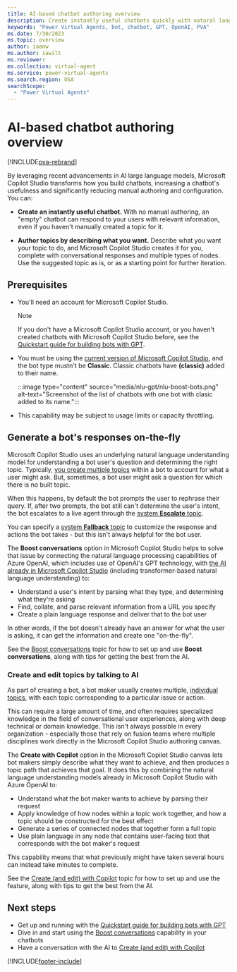 ```yaml
---
title: AI-based chatbot authoring overview
description: Create instantly useful chatbots quickly with natural language understanding-based authoring capabilities in Microsoft Copilot Studio.
keywords: "Power Virtual Agents, bot, chatbot, GPT, OpenAI, PVA"
ms.date: 7/30/2023
ms.topic: overview
author: iaanw
ms.author: iawilt
ms.reviewer: 
ms.collection: virtual-agent
ms.service: power-virtual-agents
ms.search.region: USA
searchScope:
  - "Power Virtual Agents"
---
```

# AI-based chatbot authoring overview

[!INCLUDE[pva-rebrand](includes/pva-rebrand.md)]

By leveraging recent advancements in AI large language models, Microsoft Copilot Studio transforms how you build chatbots, increasing a chatbot's usefulness and significantly reducing manual authoring and configuration. You can:

- **Create an instantly useful chatbot.** With no manual authoring, an "empty" chatbot can respond to your users with relevant information, even if you haven't manually created a topic for it. 

- **Author topics by describing what you want.** Describe what you want your topic to do, and Microsoft Copilot Studio creates it for you, complete with conversational responses and multiple types of nodes. Use the suggested topic as is, or as a starting point for further iteration. 

## Prerequisites

- You'll need an account for Microsoft Copilot Studio. 

    > [!NOTE]
    > If you don't have a Microsoft Copilot Studio account, or you haven't created chatbots with Microsoft Copilot Studio before, see the [Quickstart guide for building bots with GPT](nlu-gpt-quickstart.md).

- You must be using the [current version of Microsoft Copilot Studio](unified-authoring-conversion.md), and the bot type mustn't be **Classic**. Classic chatbots have **(classic)** added to their name. 

    :::image type="content" source="media/nlu-gpt/nlu-boost-bots.png" alt-text="Screenshot of the list of chatbots with one bot with clasic added to its name.":::

- This capability may be subject to usage limits or capacity throttling.

## Generate a bot's responses on-the-fly

Microsoft Copilot Studio uses an underlying natural language understanding model for understanding a bot user's question and determining the right topic. Typically, [you create multiple topics](authoring-create-edit-topics.md) within a bot to account for what a user might ask. But, sometimes, a bot user might ask a question for which there is no built topic. 

When this happens, by default the bot prompts the user to rephrase their query. If, after two prompts, the bot still can't determine the user's intent, the bot escalates to a live agent through the [system **Escalate** topic](authoring-system-topics.md).

You can specify a [system **Fallback** topic](authoring-system-fallback-topic.md) to customize the response and actions the bot takes - but this isn't always helpful for the bot user.

The **Boost conversations** option in Microsoft Copilot Studio helps to solve that issue by connecting the natural language processing capabilities of Azure OpenAI, which includes use of OpenAI's GPT technology, with [the AI already in Microsoft Copilot Studio](advanced-ai-features.md) (including transformer-based natural language understanding) to:

- Understand a user's intent by parsing what they type, and determining what they're asking
- Find, collate, and parse relevant information from a URL you specify
- Create a plain language response and deliver that to the bot user

In other words, if the bot doesn't already have an answer for what the user is asking, it can get the information and create one "on-the-fly".

See the [Boost conversations](nlu-boost-conversations.md) topic for how to set up and use **Boost conversations**, along with tips for getting the best from the AI.

### Create and edit topics by talking to AI

As part of creating a bot, a bot maker usually creates multiple, [individual topics](authoring-create-edit-topics.md), with each topic corresponding to a particular issue or action. 

This can require a large amount of time, and often requires specialized knowledge in the field of conversational user experiences, along with deep technical or domain knowledge. This isn't always possible in every organization - especially those that rely on fusion teams where multiple disciplines work directly in the Microsoft Copilot Studio authoring canvas.

The **Create with Copilot** option in the Microsoft Copilot Studio canvas lets bot makers simply describe what they want to achieve, and then produces a topic path that achieves that goal. It does this by combining the natural language understanding models already in Microsoft Copilot Studio with Azure OpenAI to:

- Understand what the bot maker wants to achieve by parsing their request
- Apply knowledge of how nodes within a topic work together, and how a topic should be constructed for the best effect
- Generate a series of connected nodes that together form a full topic
- Use plain language in any node that contains user-facing text that corresponds with the bot maker's request

This capability means that what previously might have taken several hours can instead take minutes to complete.

See the [Create (and edit) with Copilot](nlu-authoring.md) topic for how to set up and use the feature, along with tips to get the best from the AI.



## Next steps

- Get up and running with the [Quickstart guide for building bots with GPT](nlu-gpt-quickstart.md)
- Dive in and start using the [Boost conversations](nlu-boost-conversations.md) capability in your chatbots
- Have a conversation with the AI to [Create (and edit) with Copilot](nlu-authoring.md)

[!INCLUDE[footer-include](includes/footer-banner.md)]
